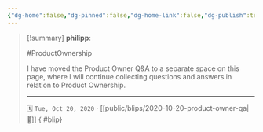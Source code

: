 ```yaml
---
{"dg-home":false,"dg-pinned":false,"dg-home-link":false,"dg-publish":true,"tags":["dgblip"],"created-date":"2020-10-20T00:00:00","disabled rules":["yaml-title","yaml-title-alias","file-name-heading"],"title":"philipp @ 2020-10-20","dg-permalink":"2020/10/20/product-owner-qa/","updated-date":"2025-04-30T22:27:35","dg-path":"blips/2020-10-20-product-owner-qa.md","permalink":"/2020/10/20/product-owner-qa/","dgPassFrontmatter":true}
---
```


> [!summary] **philipp**:
>
> #ProductOwnership
>
> I have moved the Product Owner Q&A to a separate space on this
> page, where I will continue collecting questions and answers in
> relation to Product Ownership.
> - - -
>
> 🗓️ `Tue, Oct 20, 2020` · [[public/blips/2020-10-20-product-owner-qa\|🔗]]
{ #blip}

